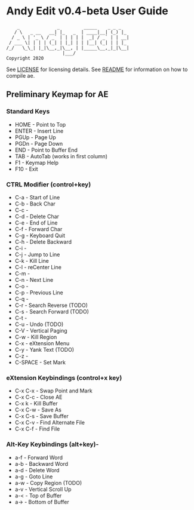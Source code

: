 # Andy Edit v0.4-beta User Guide

        _              _         _____    _ _ _
       / \   _ __   __| |_   _  | ____|__| (_) |_
      / _ \ | '_ \ / _` | | | | |  _| / _` | | __|
     / ___ \| | | | (_| | |_| | | |__| (_| | | |_
    /_/   \_\_| |_|\__,_|\__, | |_____\__,_|_|\__|
                         |___/
    Copyright 2020

See [LICENSE](LICENSE) for licensing details.
See [README](README.md) for information on how to compile ae.

## Preliminary Keymap for AE 

### Standard Keys
* HOME    - Point to Top
* ENTER   - Insert Line
* PGUp    - Page Up
* PGDn    - Page Down
* END     - Point to Buffer End
* TAB     - AutoTab (works in first column)
* F1      - Keymap Help
* F10     - Exit

### CTRL Modifier (control+key)
* C-a     - Start of Line
* C-b     - Back Char
* C-c     -
* C-d     - Delete Char
* C-e     - End of Line
* C-f     - Forward Char
* C-g     - Keyboard Quit
* C-h     - Delete Backward
* C-i     -
* C-j     - Jump to Line
* C-k     - Kill Line
* C-l     - reCenter Line
* C-m     -
* C-n     - Next Line
* C-o     - 
* C-p     - Previous Line
* C-q     - 
* C-r     - Search Reverse (TODO)
* C-s     - Search Forward (TODO)
* C-t     -
* C-u     - Undo (TODO)
* C-V     - Vertical Paging
* C-w     - Kill Region
* C-x     - eXtension Menu
* C-y     - Yank Text (TODO)
* C-z     - 
* C-SPACE - Set Mark

### eXtension Keybindings (control+x key)
* C-x C-x - Swap Point and Mark
* C-x C-c - Close AE
* C-x k   - Kill Buffer
* C-x C-w - Save As
* C-x C-s - Save Buffer
* C-x C-v - Find Alternate File
* C-x C-f - Find File

### Alt-Key Keybindings (alt+key)-
* a-f     - Forward Word
* a-b     - Backward Word
* a-d     - Delete Word
* a-g     - Goto Line
* a-w     - Copy Region (TODO)
* a-v     - Vertical Scroll Up
* a-<     - Top of Buffer
* a->     - Bottom of Buffer

